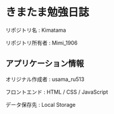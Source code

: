 # きまたま勉強日誌

リポジトリ名 : Kimatama

リポジトリ所有者 : Mimi_1906

## アプリケーション情報

オリジナル作成者 : usama_ru513

フロントエンド : HTML / CSS / JavaScript

データ保存先 : Local Storage

